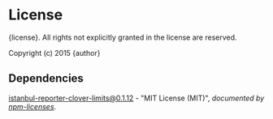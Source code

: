 # License

{license}. All rights not explicitly granted in the license are reserved.

Copyright (c) 2015 {author}

## Dependencies
[istanbul-reporter-clover-limits@0.1.12](&quot;https://github.com/Cellarise/istanbul-reporter-clover-limits&quot;) - &quot;MIT License (MIT)&quot;, 
*documented by [npm-licenses](http://github.com/AceMetrix/npm-license.git)*.
